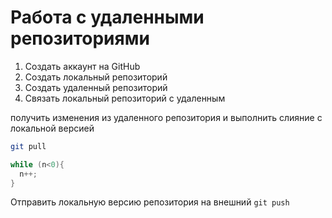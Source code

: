# Работа с удаленными репозиториями 

1. Создать аккаунт на GitHub 
2. Создать локальный репозиторий 
3. Создать удаленный репозиторий 
4. Связать локальный репозиторий с удаленным

получить изменения из удаленного репозитория и выполнить слияние с локальной версией 
```bash 
git pull
```

``` c++
while (n<0){
  n++;
}
```

Отправить локальную версию репозитория на внешний `git push`